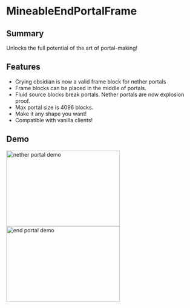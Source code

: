 # MineableEndPortalFrame
## Summary
Unlocks the full potential of the art of portal-making!
## Features
- Crying obsidian is now a valid frame block for nether portals
- Frame blocks can be placed in the middle of portals.
- Fluid source blocks break portals. Nether portals are now explosion proof.
- Max portal size is 4096 blocks.
- Make it any shape you want!
- Compatible with vanilla clients!

## Demo
<img src="https://github.com/crdtrd/FlexiblePortals/blob/master/showcase/netherportal.gif" width="300" height="200"  alt="nether portal demo"/>
<img src="https://github.com/crdtrd/FlexiblePortals/blob/master/showcase/endportal.gif" width="300" height="200"  alt="end portal demo"/>
